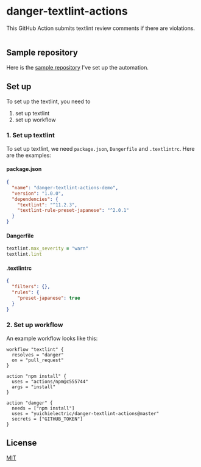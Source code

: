 # danger-textlint-actions

This GitHub Action submits textlint review comments if there are violations.

<img src="https://github.com/yuichielectric/danger-textlint-actions/blob/master/assets/screenshot.png?raw=true" alt="">

## Sample repository

Here is the [sample repository](https://github.com/yuichielectric/danger-textlint-actions-demo) I've set up the automation.

## Set up

To set up the textlint, you need to

1. set up textlint
2. set up workflow

### 1. Set up textlint

To set up textlint, we need `package.json`, `Dangerfile` and `.textlintrc`. Here are the examples:

#### package.json

```json
{
  "name": "danger-textlint-actions-demo",
  "version": "1.0.0",
  "dependencies": {
    "textlint": "^11.2.3",
    "textlint-rule-preset-japanese": "^2.0.1"
  }
}
```

#### Dangerfile

```ruby
textlint.max_severity = "warn"
textlint.lint
```

#### .textlintrc

```json
{
  "filters": {},
  "rules": {
    "preset-japanese": true
  }
}
```

### 2. Set up workflow

An example workflow looks like this:

```workflow
workflow "textlint" {
  resolves = "danger"
  on = "pull_request"
}

action "npm install" {
  uses = "actions/npm@c555744"
  args = "install"
}

action "danger" {
  needs = ["npm install"]
  uses = "yuichielectric/danger-textlint-actions@master"
  secrets = ["GITHUB_TOKEN"]
}
```

## License

[MIT](LICENSE)
